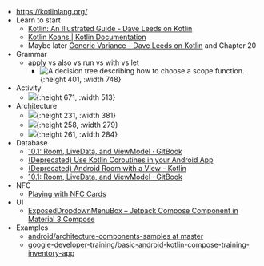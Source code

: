 - https://kotlinlang.org/
- Learn to start
	- [Kotlin: An Illustrated Guide - Dave Leeds on Kotlin](https://typealias.com/start/)
	- [Kotlin Koans | Kotlin Documentation](https://kotlinlang.org/docs/koans.html)
	- Maybe later [Generic Variance - Dave Leeds on Kotlin](https://typealias.com/start/kotlin-variance/) and Chapter 20
- Grammar
	- apply vs also vs run vs with vs let
		- ![A decision tree describing how to choose a scope function.](https://typealias.com/img/start/scopes-and-scope-functions/scope-function-flow-chart.png){:height 401, :width 748}
- Activity
	- ![](https://developer.android.com/guide/components/images/activity_lifecycle.png){:height 671, :width 513}
- Architecture
	- ![](https://developer.android.com/static/topic/libraries/architecture/images/mad-arch-overview.png){:height 231, :width 381}
	- ![](https://developer.android.com/static/topic/libraries/architecture/images/mad-arch-overview-ui.png){:height 258, :width 279}
	- ![](https://developer.android.com/static/topic/libraries/architecture/images/mad-arch-overview-data.png){:height 261, :width 284}
- Database
	- [10.1: Room, LiveData, and ViewModel · GitBook](https://google-developer-training.github.io/android-developer-fundamentals-course-concepts-v2/unit-4-saving-user-data/lesson-10-storing-data-with-room/10-1-c-room-livedata-viewmodel/10-1-c-room-livedata-viewmodel.html)
	- [(Deprecated) Use Kotlin Coroutines in your Android App](https://developer.android.com/codelabs/kotlin-coroutines?hl=en)
	- [(Deprecated) Android Room with a View - Kotlin](https://developer.android.com/codelabs/android-room-with-a-view-kotlin?hl=en#9)
	- [10.1: Room, LiveData, and ViewModel · GitBook](https://google-developer-training.github.io/android-developer-fundamentals-course-concepts-v2/unit-4-saving-user-data/lesson-10-storing-data-with-room/10-1-c-room-livedata-viewmodel/10-1-c-room-livedata-viewmodel.html)
- NFC
	- [Playing with NFC Cards](https://blog.anantshri.info/playing-with-nfc-cards/)
- UI
	- [ExposedDropdownMenuBox – Jetpack Compose Component in Material 3 Compose](https://composables.com/material3/exposeddropdownmenubox)
- Examples
	- [android/architecture-components-samples at master](https://github.com/android/architecture-components-samples/tree/master)
	- [google-developer-training/basic-android-kotlin-compose-training-inventory-app](https://github.com/google-developer-training/basic-android-kotlin-compose-training-inventory-app)